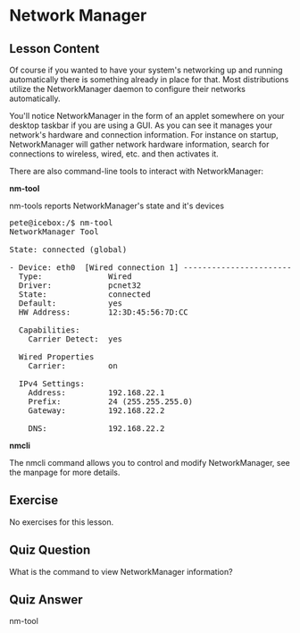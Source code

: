 # Network Manager

## Lesson Content

Of course if you wanted to have your system's networking up and running automatically there is something already in place for that. Most distributions utilize the NetworkManager daemon to configure their networks automatically. 

You'll notice NetworkManager in the form of an applet somewhere on your desktop taskbar if you are using a GUI. As you can see it manages your network's hardware and connection information. For instance on startup, NetworkManager will gather network hardware information, search for connections to wireless, wired, etc. and then activates it.

There are also command-line tools to interact with NetworkManager:

<b>nm-tool</b>

nm-tools reports NetworkManager's state and it's devices

<pre>
pete@icebox:/$ nm-tool
NetworkManager Tool

State: connected (global)

- Device: eth0  [Wired connection 1] -------------------------------------------
  Type:              Wired
  Driver:            pcnet32
  State:             connected
  Default:           yes
  HW Address:        12:3D:45:56:7D:CC

  Capabilities:
    Carrier Detect:  yes

  Wired Properties
    Carrier:         on

  IPv4 Settings:
    Address:         192.168.22.1
    Prefix:          24 (255.255.255.0)
    Gateway:         192.168.22.2

    DNS:             192.168.22.2
</pre>

<b>nmcli</b>

The nmcli command allows you to control and modify NetworkManager, see the manpage for more details.

## Exercise

No exercises for this lesson.

## Quiz Question

What is the command to view NetworkManager information?

## Quiz Answer

nm-tool